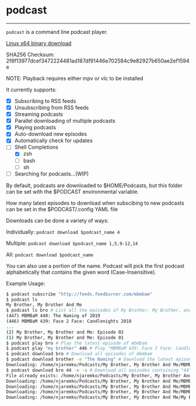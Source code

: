  # podcast
 ---
 `podcast` is a command line podcast player.
 
 [Linux x64 binary download](https://github.com/njaremko/podcast/releases/download/0.8.2/podcast-x86_64-linux)
 
 SHA256 Checksum: 2f8f13977dcef3472224481ad187df91446e702584c9e82927b650ae2ef1594e
 
 NOTE: Playback requires either mpv or vlc to be installed
 
 It currently supports:
- [x] Subscribing to RSS feeds
- [x] Unsubscribing from RSS feeds
- [x] Streaming podcasts
- [x] Parallel downloading of multiple podcasts 
- [x] Playing podcasts
- [x] Auto-download new episodes
- [x] Automatically check for updates
- [ ] Shell Completions
    - [x] zsh
    - [ ] bash
    - [ ] sh
- [ ] Searching for podcasts...(WIP)

By default, podcasts are downloaded to $HOME/Podcasts, but this folder can be set with the $PODCAST environmental variable.

How many latest episodes to download when subscibing to new podcasts can be set in the $PODCAST/.config YAML file

Downloads can be done a variety of ways:

Individually: `podcast download $podcast_name 4`

Multiple: `podcast download $podcast_name 1,5,9-12,14`

All: `podcast download $podcast_name`

You can also use a portion of the name. 
Podcast will pick the first podcast alphabetically that contains the given word (Case-Insensitive).

Example Usage:
```sh
$ podcast subscribe "http://feeds.feedburner.com/mbmbam"
$ podcast ls
My Brother, My Brother And Me
$ podcast ls bro # List all the episodes of My Brother, My Brother, and Me
(447) MBMBaM 440: The Naming of 2019
(446) MBMBaM 439: Face 2 Face: Candlenights 2018
...
(2) My Brother, My Brother and Me: Episode 02
(1) My Brother, My Brother and Me: Episode 01
$ podcast play bro # Play the latest episode of mbmbam
$ podcast play "my brother" 446 # Play "MBMBaM 439: Face 2 Face: Candlenights 2018"
$ podcast download bro # Download all episodes of mbmbam
$ podcast download brother -e "The Naming" # Download the latest episode containing "The Naming"
Downloading: /home/njaremko/Podcasts/My Brother, My Brother And Me/MBMBaM 440: The Naming of 2019.mp3
$ podcast download bro 44 -e -a # Download all episodes containing "44"
File already exists: /home/njaremko/Podcasts/My Brother, My Brother And Me/MBMBaM 440: The Naming of 2019.mp3
Downloading: /home/njaremko/Podcasts/My Brother, My Brother And Me/MBMBaM 344: The Cream Beams to the Tower of Flavortown.mp3
Downloading: /home/njaremko/Podcasts/My Brother, My Brother And Me/MBMBaM 244: Slimefoot.mp3
Downloading: /home/njaremko/Podcasts/My Brother, My Brother And Me/MBMBaM 144: Kick it Forward.mp3
Downloading: /home/njaremko/Podcasts/My Brother, My Brother And Me/My Brother, My Brother and Me 44: Chunk Pump.mp3
```
